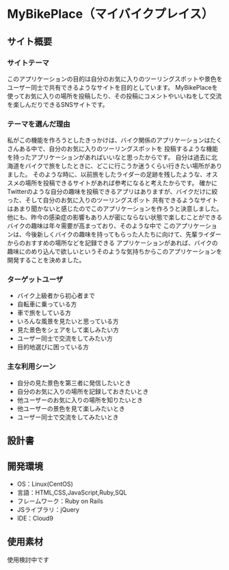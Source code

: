 # MyBikePlace（マイバイクプレイス）

## サイト概要
### サイトテーマ
このアプリケーションの目的は自分のお気に入りのツーリングスポットや景色をユーザー同士で共有できるようなサイトを目的としています。
MyBikePlaceを使ってお気に入りの場所を投稿したり、その投稿にコメントやいいねをして交流を楽しんだりできるSNSサイトです。


### テーマを選んだ理由
私がこの機能を作ろうとしたきっかけは、バイク関係のアプリケーションはたくさんある中で、自分のお気に入りのツーリングスポットを
投稿するような機能を持ったアプリケーションがあればいいなと思ったからです。
自分は過去に北海道をバイクで旅をしたときに、どこに行こうか迷うくらい行きたい場所がありました。
そのような時に、以前旅をしたライダーの足跡を残したような、オススメの場所を投稿できるサイトがあれば参考になると考えたからです。
確かにTwitterのような自分の趣味を投稿できるアプリはありますが、バイクだけに絞った、そして自分のお気に入りのツーリングスポット
共有できるようなサイトはあまり聞かないと感じたのでこのアプリケーションを作ろうと決意しました。
他にも、昨今の感染症の影響もあり人が密にならない状態で楽しむことができるバイクの趣味は年々需要が高まっており、そのような中で
このアプリケーションは、今後新しくバイクの趣味を持ってもらった人たちに向けて、先輩ライダーからのおすすめの場所などを記録できる
アプリケーションがあれば、バイクの趣味にのめり込んで欲しいというそのような気持ちからこのアプリケーションを開発することを決めました。

### ターゲットユーザ
- バイク上級者から初心者まで
- 自転車に乗っている方
- 車で旅をしている方
- いろんな風景を見たいと思っている方
- 見た景色をシェアをして楽しみたい方
- ユーザー同士で交流をしてみたい方
- 目的地選びに困っている方

### 主な利用シーン
- 自分の見た景色を第三者に発信したいとき
- 自分のお気に入りの場所を記録しておきたいとき
- 他ユーザーのお気に入りの場所を知りたいとき
- 他ユーザーの景色を見て楽しみたいとき
- ユーザー同士で交流をしてみたいとき

## 設計書


## 開発環境
- OS：Linux(CentOS)
- 言語：HTML,CSS,JavaScript,Ruby,SQL
- フレームワーク：Ruby on Rails
- JSライブラリ：jQuery
- IDE：Cloud9

## 使用素材
使用検討中です